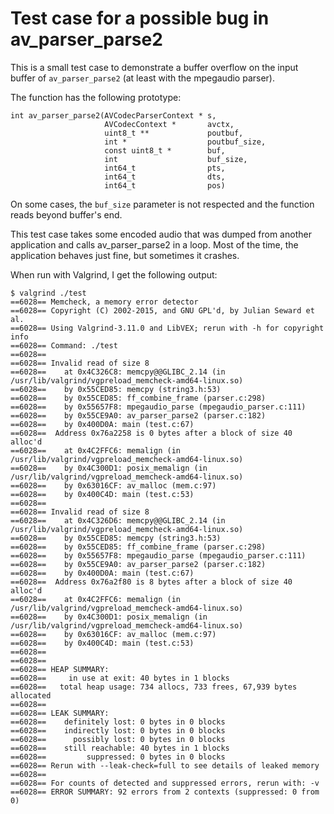 # Test case for a possible bug in av_parser_parse2

This is a small test case to demonstrate a buffer overflow on the input
buffer of `av_parser_parse2` (at least with the mpegaudio parser).

The function has the following prototype:
```
int av_parser_parse2(AVCodecParserContext * s,
                     AVCodecContext *       avctx,
                     uint8_t **             poutbuf,
                     int *                  poutbuf_size,
                     const uint8_t *        buf,
                     int                    buf_size,
                     int64_t                pts,
                     int64_t                dts,
                     int64_t                pos)
```

On some cases, the `buf_size` parameter is not respected and the
function reads beyond buffer's end.

This test case takes some encoded audio that was dumped from another
application and calls av_parser_parse2 in a loop. Most of the time, the
application behaves just fine, but sometimes it crashes.

When run with Valgrind, I get the following output:
```
$ valgrind ./test
==6028== Memcheck, a memory error detector
==6028== Copyright (C) 2002-2015, and GNU GPL'd, by Julian Seward et al.
==6028== Using Valgrind-3.11.0 and LibVEX; rerun with -h for copyright
info
==6028== Command: ./test
==6028==
==6028== Invalid read of size 8
==6028==    at 0x4C326C8: memcpy@@GLIBC_2.14 (in
/usr/lib/valgrind/vgpreload_memcheck-amd64-linux.so)
==6028==    by 0x55CED85: memcpy (string3.h:53)
==6028==    by 0x55CED85: ff_combine_frame (parser.c:298)
==6028==    by 0x55657F8: mpegaudio_parse (mpegaudio_parser.c:111)
==6028==    by 0x55CE9A0: av_parser_parse2 (parser.c:182)
==6028==    by 0x400D0A: main (test.c:67)
==6028==  Address 0x76a2258 is 0 bytes after a block of size 40 alloc'd
==6028==    at 0x4C2FFC6: memalign (in
/usr/lib/valgrind/vgpreload_memcheck-amd64-linux.so)
==6028==    by 0x4C300D1: posix_memalign (in
/usr/lib/valgrind/vgpreload_memcheck-amd64-linux.so)
==6028==    by 0x63016CF: av_malloc (mem.c:97)
==6028==    by 0x400C4D: main (test.c:53)
==6028==
==6028== Invalid read of size 8
==6028==    at 0x4C326D6: memcpy@@GLIBC_2.14 (in
/usr/lib/valgrind/vgpreload_memcheck-amd64-linux.so)
==6028==    by 0x55CED85: memcpy (string3.h:53)
==6028==    by 0x55CED85: ff_combine_frame (parser.c:298)
==6028==    by 0x55657F8: mpegaudio_parse (mpegaudio_parser.c:111)
==6028==    by 0x55CE9A0: av_parser_parse2 (parser.c:182)
==6028==    by 0x400D0A: main (test.c:67)
==6028==  Address 0x76a2f80 is 8 bytes after a block of size 40 alloc'd
==6028==    at 0x4C2FFC6: memalign (in
/usr/lib/valgrind/vgpreload_memcheck-amd64-linux.so)
==6028==    by 0x4C300D1: posix_memalign (in
/usr/lib/valgrind/vgpreload_memcheck-amd64-linux.so)
==6028==    by 0x63016CF: av_malloc (mem.c:97)
==6028==    by 0x400C4D: main (test.c:53)
==6028==
==6028==
==6028== HEAP SUMMARY:
==6028==     in use at exit: 40 bytes in 1 blocks
==6028==   total heap usage: 734 allocs, 733 frees, 67,939 bytes
allocated
==6028==
==6028== LEAK SUMMARY:
==6028==    definitely lost: 0 bytes in 0 blocks
==6028==    indirectly lost: 0 bytes in 0 blocks
==6028==      possibly lost: 0 bytes in 0 blocks
==6028==    still reachable: 40 bytes in 1 blocks
==6028==         suppressed: 0 bytes in 0 blocks
==6028== Rerun with --leak-check=full to see details of leaked memory
==6028==
==6028== For counts of detected and suppressed errors, rerun with: -v
==6028== ERROR SUMMARY: 92 errors from 2 contexts (suppressed: 0 from 0)
```
